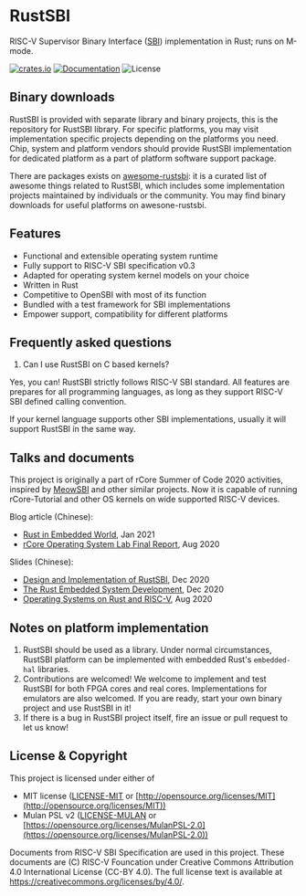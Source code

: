 # RustSBI

RISC-V Supervisor Binary Interface ([SBI](https://github.com/riscv-non-isa/riscv-sbi-doc/)) implementation in Rust; runs on M-mode.

[![crates.io](https://img.shields.io/crates/v/rustsbi.svg)](https://crates.io/crates/rustsbi)
[![Documentation](https://docs.rs/rustsbi/badge.svg)](https://docs.rs/rustsbi)
![License](https://img.shields.io/crates/l/rustsbi.svg)

## Binary downloads

RustSBI is provided with separate library and binary projects, this is the repository for RustSBI library. 
For specific platforms, you may visit implementation specific projects depending on the platforms you need. 
Chip, system and platform vendors should provide RustSBI implementation for dedicated platform as a part of platform software support package.

There are packages exists on [awesome-rustsbi](https://github.com/rustsbi/awesome-rustsbi): it is a curated 
list of awesome things related to RustSBI, which includes some implementation projects maintained by 
individuals or the community. You may find binary downloads for useful platforms on awesone-rustsbi.

## Features

- Functional and extensible operating system runtime
- Fully support to RISC-V SBI specification v0.3
- Adapted for operating system kernel models on your choice
- Written in Rust
- Competitive to OpenSBI with most of its function
- Bundled with a test framework for SBI implementations
- Empower support, compatibility for different platforms

## Frequently asked questions

1. Can I use RustSBI on C based kernels?

Yes, you can! RustSBI strictly follows RISC-V SBI standard. All features are prepares for all programming languages,
as long as they support RISC-V SBI defined calling convention. 

If your kernel language supports other SBI implementations, usually it will support RustSBI in the same way.

## Talks and documents

This project is originally a part of rCore Summer of Code 2020 activities, 
inspired by [MeowSBI](https://github.com/meow-chip/MeowSBI) and other similar projects.
Now it is capable of running rCore-Tutorial and other OS kernels on wide supported RISC-V devices.

Blog article (Chinese):

- [Rust in Embedded World](https://www.yuque.com/chaosbot/rust_magazine_2021/biydon), Jan 2021
- [rCore Operating System Lab Final Report](https://github.com/luojia65/rcore-os-blog/blob/master/source/_posts/os-report-final-luojia65.md), Aug 2020

Slides (Chinese):

- [Design and Implementation of RustSBI](https://github.com/luojia65/DailySchedule/blob/master/2020-slides/RustSBI%E7%9A%84%E8%AE%BE%E8%AE%A1%E4%B8%8E%E5%AE%9E%E7%8E%B0.pdf), Dec 2020
- [The Rust Embedded System Development](https://github.com/luojia65/DailySchedule/blob/master/2020-slides/Rust%E5%B5%8C%E5%85%A5%E5%BC%8F%E5%BC%80%E5%8F%91.pdf), Dec 2020
- [Operating Systems on Rust and RISC-V](https://github.com/luojia65/DailySchedule/blob/master/2020-slides/Rust%E8%AF%AD%E8%A8%80%E4%B8%8ERISC-V%E6%93%8D%E4%BD%9C%E7%B3%BB%E7%BB%9F.pdf), Aug 2020

## Notes on platform implementation

1. RustSBI should be used as a library. Under normal circumstances, RustSBI platform can be implemented
   with embedded Rust's `embedded-hal` libraries.
2. Contributions are welcomed! We welcome to implement and test RustSBI for both FPGA cores and real cores.
   Implementations for emulators are also welcomed. If you are ready, start your own binary project and use
   RustSBI in it!
3. If there is a bug in RustSBI project itself, fire an issue or pull request to let us know! 

## License & Copyright

This project is licensed under either of

- MIT license ([LICENSE-MIT](LICENSE-MIT) or [http://opensource.org/licenses/MIT](http://opensource.org/licenses/MIT))
- Mulan PSL v2 ([LICENSE-MULAN](LICENSE-MULAN) or [https://opensource.org/licenses/MulanPSL-2.0](https://opensource.org/licenses/MulanPSL-2.0))

Documents from RISC-V SBI Specification are used in this project. These documents are (C) RISC-V Founcation 
under Creative Commons Attribution 4.0 International License (CC-BY 4.0).
The full license text is available at https://creativecommons.org/licenses/by/4.0/.
